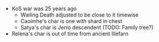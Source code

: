 - KoS war was 25 years ago
  - Wailing Death adjusted to be close to it timewise
  - Caoimhe's char is one with shard in chest
  - Satya's char is Jerro descendent (TODO: Family tree?)
- Relena's char is out of time from ancient Illefarn